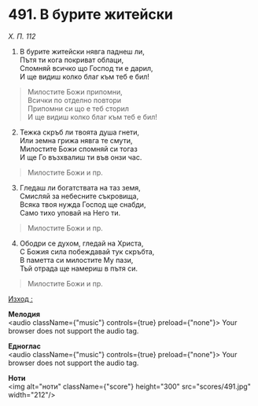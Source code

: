 # 491. В бурите житейски

_Х. П. 112_

1. В бурите житейски нявга паднеш ли,  
Пътя ти кога покриват облаци,  
Спомняй всичко що Господ ти е дарил,  
И ще видиш колко благ към теб е бил!  

> Милостите Божи припомни,  
> Всички по отделно повтори  
> Припомни си що е теб сторил  
> И ще видиш колко благ към теб е бил!

2. Тежка скръб ли твоята душа гнети,  
Или земна грижа нявга те смути,  
Милостите Божи спомняй си тогаз  
И ще Го възхвалиш ти във онзи час.  

> Милостите Божи и пр.  

3. Гледаш ли богатствата на таз земя,  
Смисляй за небесните съкровища,  
Всяка твоя нужда Господ ще снабди,  
Само тихо уповай на Него ти.  

> Милостите Божи и пр.  

4. Ободри се духом, гледай на Христа,  
С Божия сила побеждавай тук скръбта,  
В паметта си милостите Му пази,  
Тъй отрада ще намериш в пътя си.  

> Милостите Божи и пр.

[Изход :](http://biblia.bg/index.php?k=2&g=&s=)

**Мелодия**  
<audio className={"music"} controls={true} preload={"none"}>
    <source src="mp3/491.mp3" type="audio/mpeg"/>
    Your browser does not support the audio tag.
</audio>

**Едноглас**  
<audio className={"music"} controls={true} preload={"none"}>
    <source src="transp/491.mp3" type="audio/mpeg"/>
    Your browser does not support the audio tag.
</audio>

**Ноти**  
<img alt="ноти" className={"score"} height="300" src="scores/491.jpg" width="212"/>
